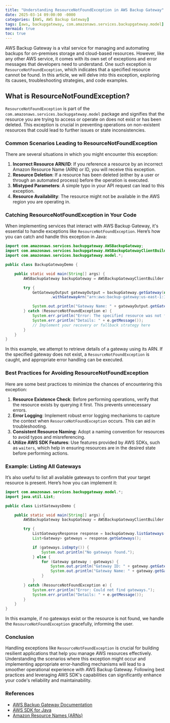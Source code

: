 ```yaml
---
title: "Understanding ResourceNotFoundException in AWS Backup Gateway"
date: 2025-03-14 09:00:00 -0000
categories: [AWS, AWS Backup Gateway]
tags: [aws, backupgateway, com.amazonaws.services.backupgateway.model]
mermaid: true
toc: true
---
```



AWS Backup Gateway is a vital service for managing and automating backups for on-premises storage and cloud-based resources. However, like any other AWS service, it comes with its own set of exceptions and error messages that developers need to understand. One such exception is `ResourceNotFoundException`, which indicates that a specified resource cannot be found. In this article, we will delve into this exception, exploring its causes, troubleshooting strategies, and code examples.

## What is ResourceNotFoundException?

`ResourceNotFoundException` is part of the `com.amazonaws.services.backupgateway.model` package and signifies that the resource you are trying to access or operate on does not exist or has been deleted. This exception is crucial in preventing operations on non-existent resources that could lead to further issues or state inconsistencies.

### Common Scenarios Leading to ResourceNotFoundException

There are several situations in which you might encounter this exception:

1. **Incorrect Resource ARN/ID**: If you reference a resource by an incorrect Amazon Resource Name (ARN) or ID, you will receive this exception.
2. **Resource Deletion**: If a resource has been deleted (either by a user or through an automated process) before the operation is executed.
3. **Mistyped Parameters**: A simple typo in your API request can lead to this exception.
4. **Resource Availability**: The resource might not be available in the AWS region you are operating in.

### Catching ResourceNotFoundException in Your Code

When implementing services that interact with AWS Backup Gateway, it's essential to handle exceptions like `ResourceNotFoundException`. Here’s how you can catch and handle this exception in Java:

```java
import com.amazonaws.services.backupgateway.AWSBackupGateway;
import com.amazonaws.services.backupgateway.AWSBackupGatewayClientBuilder;
import com.amazonaws.services.backupgateway.model.*;

public class BackupGatewayDemo {

    public static void main(String[] args) {
        AWSBackupGateway backupGateway = AWSBackupGatewayClientBuilder.defaultClient();

        try {
            GetGatewayOutput gatewayOutput = backupGateway.getGateway(new GetGatewayRequest()
                    .withGatewayArn("arn:aws:backup-gateway:us-east-1:123456789012:gateway/gateway-id"));

            System.out.println("Gateway Name: " + gatewayOutput.getGatewayName());
        } catch (ResourceNotFoundException e) {
            System.err.println("Error: The specified resource was not found.");
            System.err.println("Details: " + e.getMessage());
            // Implement your recovery or fallback strategy here
        }
    }
}
```

In this example, we attempt to retrieve details of a gateway using its ARN. If the specified gateway does not exist, a `ResourceNotFoundException` is caught, and appropriate error handling can be executed.

### Best Practices for Avoiding ResourceNotFoundException

Here are some best practices to minimize the chances of encountering this exception:

1. **Resource Existence Check**: Before performing operations, verify that the resource exists by querying it first. This prevents unnecessary errors.
2. **Error Logging**: Implement robust error logging mechanisms to capture the context when `ResourceNotFoundException` occurs. This can aid in troubleshooting.
3. **Consistent Resource Naming**: Adopt a naming convention for resources to avoid typos and misreferencing.
4. **Utilize AWS SDK Features**: Use features provided by AWS SDKs, such as `waiters`, which help in ensuring resources are in the desired state before performing actions.

### Example: Listing All Gateways

It’s also useful to list all available gateways to confirm that your target resource is present. Here’s how you can implement it:

```java
import com.amazonaws.services.backupgateway.model.*;
import java.util.List;

public class ListGatewaysDemo {

    public static void main(String[] args) {
        AWSBackupGateway backupGateway = AWSBackupGatewayClientBuilder.defaultClient();

        try {
            ListGatewaysResponse response = backupGateway.listGateways(new ListGatewaysRequest());
            List<Gateway> gateways = response.getGateways();

            if (gateways.isEmpty()) {
                System.out.println("No gateways found.");
            } else {
                for (Gateway gateway : gateways) {
                    System.out.println("Gateway ID: " + gateway.getGatewayId());
                    System.out.println("Gateway Name: " + gateway.getGatewayName());
                }
            }
        } catch (ResourceNotFoundException e) {
            System.err.println("Error: Could not find gateways.");
            System.err.println("Details: " + e.getMessage());
        }
    }
}
```

In this example, if no gateways exist or the resource is not found, we handle the `ResourceNotFoundException` gracefully, informing the user.

### Conclusion

Handling exceptions like `ResourceNotFoundException` is crucial for building resilient applications that help you manage AWS resources effectively. Understanding the scenarios where this exception might occur and implementing appropriate error-handling mechanisms will lead to a smoother operational experience with AWS Backup Gateway. Following best practices and leveraging AWS SDK's capabilities can significantly enhance your code's reliability and maintainability.

### References

- [AWS Backup Gateway Documentation](https://docs.aws.amazon.com/backup-gateway/latest/devguide/what-is-backup-gateway.html)
- [AWS SDK for Java](https://aws.amazon.com/sdk-for-java/)
- [Amazon Resource Names (ARNs)](https://docs.aws.amazon.com/general/latest/gr/aws-tagging.html#tagging_ARNs)